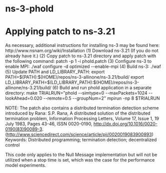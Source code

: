 # ns-3-phold

<h1>Applying patch to ns-3.21</h1>
As necessary, additional instructions for installing ns-3 may be found here:
        http://www.nsnam.org/wiki/Installation
(1) Download ns-3.21 (If you do not already have it.)
(2) Copy patch to ns-3.21 directory and apply patch with the following command:
        patch -p 1 -i phold.patch
(3) Configure ns-3 to enable MPI:
        ./waf configure -d optimized --enable-mpi
(4) Build ns-3:
        ./waf
(5) Update PATH and LD_LIBRARY_PATH:
        export PATH=$(PATH):$(HOME)/repos/ns-3-allinone/ns-3.21/build/
        export LD_LIBRARY_PATH=$(LD_LIBRARY_PATH):$(HOME)/repos/ns-3-allinone/ns-3.21/build/
(6) Build and run phold application in a separate directory:
        make
        TRIALRUN="phold --simtype=0 --maxPackets=1024 --lookAhead=0.020 --remote=0.5 --groupNum=2"
        mpirun -np 8 $TRIALRUN

NOTE: The patch also contains a distributed termination detection scheme introduced by Rana:
S.P. Rana, A distributed solution of the distributed termination problem, Information Processing Letters, Volume 17, Issue 1, 19 July 1983, Pages 43-46, ISSN 0020-0190, http://dx.doi.org/10.1016/0020-0190(83)90089-3.
(http://www.sciencedirect.com/science/article/pii/0020019083900893)
Keywords: Distributed programming; termination detection; decentralized control

This code only applies to the Null Message implementation but will not be utilized when a stop time is set, which was the case for the performance model experiments.
